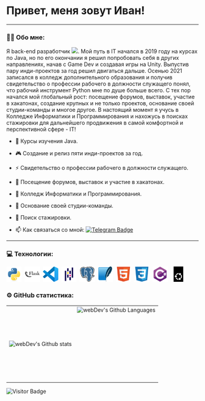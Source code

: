 
# Привет, меня зовут Иван!

---

### :man_technologist: Обо мне:

Я back-end разработчик <img src="https://media.giphy.com/media/WUlplcMpOCEmTGBtBW/giphy.gif" width="30px">. Мой путь в IT начался в 2019 году на курсах по Java, но по его окончании я решил попробовать себя в других направлениях, начав с Game Dev и создавая игры на Unity. Выпустив пару инди-проектов за год решил двигаться дальше. Осенью 2021 записался в колледж дополнительного образования и получив свидетельство о профессии рабочего в должности служащего понял, что рабочий инструмент Python мне по душе больше всего. С тех пор начался мой глобальный рост: посещение форумов, выставок, участие в хакатонах, создание крупных и не только проектов, основание своей студии-команды и многое другое. В настоящий момент я учусь в Колледже Информатики и Программирования и нахожусь в поисках стажировки для дальнейшего продвижения в самой комфортной и перспективной сфере - IT!

- 🧡 Курсы изучения Java.

- 🎮 Создание и релиз пяти инди-проектов за год.

- :zap: Cвидетельство о профессии рабочего в должности служащего.

- 💎 Посещение форумов, выставок и участие в хакатонах.

- 💖 Колледж Информатики и Программирования.

- 🎉 Основание своей студии-команды.

- 💌 Поиск стажировки.

- :mailbox: Как связаться со мной:  [![Telegram Badge](https://img.shields.io/badge/-ivanabutkov-blue?style=flat&logo=Telegram&logoColor=white)](https://t.me/Ivan_Abutkov)

---

### 💻 Технологии:

<div>
  <img src="https://github.com/devicons/devicon/blob/master/icons/python/python-original.svg" title="python" alt="python" width="40" height="40"/>&nbsp
  <img src="https://github.com/devicons/devicon/blob/master/icons/flask/flask-original-wordmark.svg" title="flask" alt="flask" width="40" height="40"/>&nbsp
  <img src="https://github.com/devicons/devicon/blob/master/icons/vscode/vscode-original.svg" title="vscode" alt="vscode" width="40" height="40"/>&nbsp
  <img src="https://github.com/devicons/devicon/blob/master/icons/pandas/pandas-original.svg" title="pandas" alt="pandas" width="40" height="40"/>&nbsp
  <img src="https://github.com/devicons/devicon/blob/master/icons/postgresql/postgresql-original.svg" title="postgresql" alt="postgresql" width="40" height="40"/>&nbsp
  <img src="https://github.com/devicons/devicon/blob/master/icons/sqlite/sqlite-original.svg" title="sqlite" alt="sqlite" width="40" height="40"/>&nbsp
  <img src="https://github.com/devicons/devicon/blob/master/icons/html5/html5-original.svg" title="html5" alt="html5" width="40" height="40"/>&nbsp
  <img src="https://github.com/devicons/devicon/blob/master/icons/css3/css3-original.svg" title="css3" alt="css3" width="40" height="40"/>&nbsp
  <img src="https://github.com/devicons/devicon/blob/master/icons/csharp/csharp-original.svg" title="csharp" alt="csharp" width="40" height="40"/>&nbsp
  <img src="https://github.com/devicons/devicon/blob/master/icons/ubuntu/ubuntu-plain.svg" title="ubuntu" alt="ubuntu" width="40" height="40"/>&nbsp
</div>


### ⚙️ GitHub статистика:

<table>
  <tr>
    <td>
      <img align="left" src="http://github-readme-streak-stats.herokuapp.com?user=DiamondLand&theme=dark&background=000000" alt="webDev's Github stats" />
    </td>
    <td>
      <img height="195px" align="right" alt="webDev's Github Languages" src="https://github-readme-stats-sigma-five.vercel.app/api/top-langs/?username=DiamondLand&layout=compact&theme=vision-friendly-dark" />
    </td>
  </tr>
</table>

![Visitor Badge](https://visitor-badge.laobi.icu/badge?page_id=DiamondLand)
